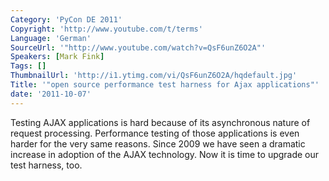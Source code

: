 ```yaml
---
Category: 'PyCon DE 2011'
Copyright: 'http://www.youtube.com/t/terms'
Language: 'German'
SourceUrl: '"http://www.youtube.com/watch?v=QsF6unZ6O2A"'
Speakers: [Mark Fink]
Tags: []
ThumbnailUrl: 'http://i1.ytimg.com/vi/QsF6unZ6O2A/hqdefault.jpg'
Title: '"open source performance test harness for Ajax applications"'
date: '2011-10-07'
---
```

Testing AJAX applications is hard because of its asynchronous nature of request processing. Performance testing of those applications is even harder for the very same reasons. Since 2009 we have seen a dramatic increase in adoption of the AJAX technology. Now it is time to upgrade our test harness, too.